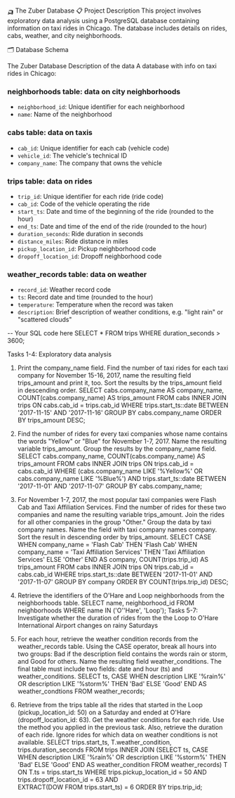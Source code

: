 🛺 The Zuber Database
📋 Project Description
This project involves exploratory data analysis using a PostgreSQL database containing information on taxi rides in Chicago. The database includes details on rides, cabs, weather, and city neighborhoods.

🗂️ Database Schema

The Zuber Database
Description of the data
A database with info on taxi rides in Chicago:
### neighborhoods table: data on city neighborhoods
- `neighborhood_id`: Unique identifier for each neighborhood
- `name`: Name of the neighborhood

### cabs table: data on taxis
- `cab_id`: Unique identifier for each cab (vehicle code)
- `vehicle_id`: The vehicle's technical ID
- `company_name`: The company that owns the vehicle

### trips table: data on rides
- `trip_id`: Unique identifier for each ride (ride code)
- `cab_id`: Code of the vehicle operating the ride
- `start_ts`: Date and time of the beginning of the ride (rounded to the hour)
- `end_ts`: Date and time of the end of the ride (rounded to the hour)
- `duration_seconds`: Ride duration in seconds
- `distance_miles`: Ride distance in miles
- `pickup_location_id`: Pickup neighborhood code
- `dropoff_location_id`: Dropoff neighborhood code

### weather_records table: data on weather
- `record_id`: Weather record code
- `ts`: Record date and time (rounded to the hour)
- `temperature`: Temperature when the record was taken
- `description`: Brief description of weather conditions, e.g. "light rain" or "scattered clouds"
 
-- Your SQL code here
SELECT *
FROM trips
WHERE duration_seconds > 3600;


Tasks 1-4: Exploratory data analysis
1. Print the company_name field. Find the number of taxi rides for each taxi company for November 15-16, 2017, name the resulting field trips_amount and print it, too. Sort the results by the trips_amount field in descending order.
   SELECT cabs.company_name AS company_name, COUNT(cabs.company_name) AS trips_amount
FROM cabs INNER JOIN trips ON cabs.cab_id = trips.cab_id 
WHERE trips.start_ts::date BETWEEN '2017-11-15' AND '2017-11-16'
GROUP BY cabs.company_name
ORDER BY trips_amount DESC;

2. Find the number of rides for every taxi companies whose name contains the words "Yellow" or "Blue" for November 1-7, 2017. Name the resulting variable trips_amount. Group the results by the company_name field.
SELECT cabs.company_name, COUNT(cabs.company_name) AS trips_amount
FROM cabs 
INNER JOIN trips ON trips.cab_id = cabs.cab_id 
WHERE (cabs.company_name LIKE '%Yellow%' OR cabs.company_name LIKE '%Blue%') AND 
trips.start_ts::date BETWEEN '2017-11-01' AND '2017-11-07' 
GROUP BY cabs.company_name;

3. For November 1-7, 2017, the most popular taxi companies were Flash Cab and Taxi Affiliation Services. Find the number of rides for these two companies and name the resulting variable trips_amount. Join the rides for all other companies in the group "Other." Group the data by taxi company names. Name the field with taxi company names company. Sort the result in descending order by trips_amount.
SELECT 
     CASE WHEN company_name = 'Flash Cab' THEN 'Flash Cab'
          WHEN company_name = 'Taxi Affiliation Services' THEN 'Taxi Affiliation Services'
          ELSE 'Other'
     END AS company,
     COUNT(trips.trip_id) AS trips_amount
FROM cabs INNER JOIN trips ON trips.cab_id = cabs.cab_id 
WHERE trips.start_ts::date BETWEEN '2017-11-01' AND '2017-11-07'
GROUP BY company
ORDER BY COUNT(trips.trip_id) DESC;

4. Retrieve the identifiers of the O'Hare and Loop neighborhoods  from the neighborhoods table.
   SELECT name, neighborhood_id FROM neighborhoods 
WHERE name IN ('O''Hare', 'Loop');
Tasks 5-7: Investigate whether the duration of rides from the the Loop to O'Hare International Airport changes on rainy Saturdays

5. For each hour, retrieve the weather condition records from the weather_records table. Using the CASE operator, break all hours into two groups: Bad if the description field contains the words rain or storm, and Good for others. Name the resulting field weather_conditions. The final table must include two fields: date and hour (ts) and weather_conditions.
SELECT 
      ts, 
      CASE WHEN description LIKE '%rain%' OR description LIKE '%storm%' THEN 'Bad' 
           ELSE 'Good'
      END AS weather_condtions
FROM 
weather_records;
6. Retrieve from the trips table all the rides that started in the Loop (pickup_location_id: 50) on a Saturday and ended at O'Hare (dropoff_location_id: 63). Get the weather conditions for each ride. Use the method you applied in the previous task. Also, retrieve the duration of each ride. Ignore rides for which data on weather conditions is not available.
SELECT trips.start_ts, T.weather_condition, trips.duration_seconds 
FROM trips INNER JOIN (SELECT ts, 
    CASE WHEN description LIKE '%rain%' OR description LIKE '%storm%' THEN 'Bad' ELSE 'Good'
    END AS weather_condition FROM weather_records) T ON T.ts = trips.start_ts 
WHERE trips.pickup_location_id = 50 AND 
      trips.dropoff_location_id = 63 AND  
      EXTRACT(DOW FROM trips.start_ts) = 6
ORDER BY trips.trip_id; 
